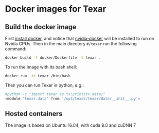 # Docker images for Texar

## Build the docker image

First [install docker](https://docs.docker.com/engine/installation/), and notice that [nvidia-docker](https://github.com/NVIDIA/nvidia-docker) will be installed to run on Nvidia GPUs. Then in the main directory `#/texar` run the following command:

```bash
docker build -f docker/Dockerfile -t texar .
```

To run the image with its bash shell:

```bash
docker run -it texar /bin/bash
```

Then you can run Texar in python, e.g.:

```bash
#python -c "import texar as tx;print(tx.data)"
<module 'texar.data' from '/opt/texar/texar/data/__init__.py'>
```

## Hosted containers

The image is based on Ubuntu 16.04, with cuda 9.0 and cuDNN 7
